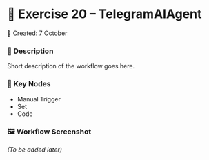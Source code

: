 # 💬 Exercise 20 – TelegramAIAgent  

📅 Created: 7 October  

### 📌 Description  
Short description of the workflow goes here.  

### 🔑 Key Nodes  
- Manual Trigger  
- Set  
- Code  

### 🖼️ Workflow Screenshot  
*(To be added later)*  
